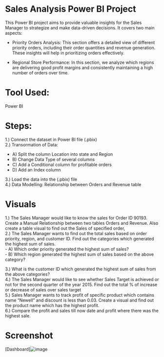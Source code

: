 # Sales Analysis Power BI Project 

This Power BI project aims to provide valuable insights for the Sales Manager to strategize and make data-driven decisions. It covers two main aspects:

 - Priority Orders Analysis: This section offers a detailed view of different priority orders, including their order quantities and revenue generation. These insights will help in prioritizing orders effectively.

 - Regional Store Performance: In this section, we analyze which regions are delivering good profit margins and consistently maintaining a high number of orders over time.

# Tool Used:
Power BI

# Steps:
1.) Connect the dataset in Power BI file (.pbix)  
2.) Transormation of Data:  
  - A) Split the column Location into state and Region  
  - B) Change Data Type of several columns  
  - C) Add a Conditional column for profitable orders  
  - D) Add an Index column  
    
3.) Load the data into the (.pbix) file    
4.) Data Modelling: Relationship between Orders and Revenue table  

# Visuals  

1.) The Sales Manager would like to know the sales for Order ID 90193. Create a Manual Relationship between two tables Orders and Revenue. Also create a table visual to find out the Sales of specified order,  
2.) The Sales Manager wants to find out the total sales based on order priority, region, and customer ID. Find out the categories which generated the highest sum of sales.    
    - A) Which order priority generated the highest sum of sales?   
    - B) Which region generated the highest sum of sales based on the above category?  

3.) What is the customer ID which generated the highest sum of sales from the above categories?  
4.) The Sales Manager would like to see whether Sales Target is achieved or not for the second quarter of the year 2015. Find out the total % of increase or decrease of sales over sales target   
5.) Sales Manager wants to track profit of specific product which contains name “Newell” and discount is less than 0.03. Create a visual and find out the product name which has the highest profit.  
6.) Compare the profit and sales till now date and profit where there was the highest sale.  

# Screenshot 

[Dashboard]![image](https://github.com/Asp-Ankita/Store_Sales_dataset-Power-BI-/assets/145435024/f1c77e69-9bde-49ae-9f1c-d6a6e189422f)
